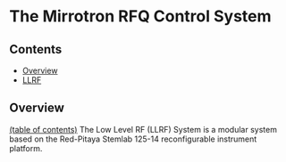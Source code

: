 # The Mirrotron RFQ Control System
## Contents
* [Overview](#overview)
* [LLRF](LLRF.md)

## Overview
[(table of contents)](#contents)
The Low Level RF (LLRF) System is a modular system based on the Red-Pitaya Stemlab 125-14 reconfigurable instrument platform.
